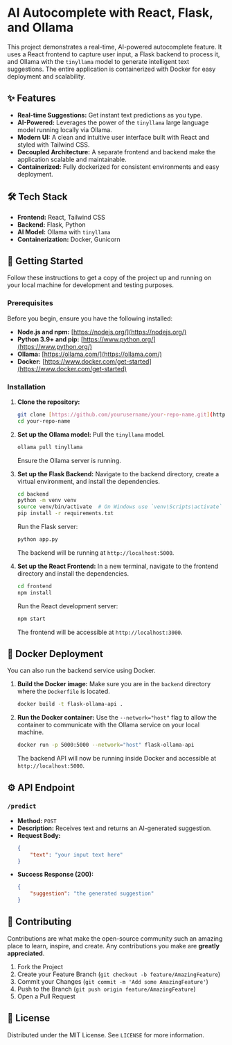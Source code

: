 # AI Autocomplete with React, Flask, and Ollama

This project demonstrates a real-time, AI-powered autocomplete feature. It uses a React frontend to capture user input, a Flask backend to process it, and Ollama with the `tinyllama` model to generate intelligent text suggestions. The entire application is containerized with Docker for easy deployment and scalability.

## ✨ Features

* **Real-time Suggestions:** Get instant text predictions as you type.
* **AI-Powered:** Leverages the power of the `tinyllama` large language model running locally via Ollama.
* **Modern UI:** A clean and intuitive user interface built with React and styled with Tailwind CSS.
* **Decoupled Architecture:** A separate frontend and backend make the application scalable and maintainable.
* **Containerized:** Fully dockerized for consistent environments and easy deployment.

## 🛠️ Tech Stack

* **Frontend:** React, Tailwind CSS
* **Backend:** Flask, Python
* **AI Model:** Ollama with `tinyllama`
* **Containerization:** Docker, Gunicorn

## 🚀 Getting Started

Follow these instructions to get a copy of the project up and running on your local machine for development and testing purposes.

### Prerequisites

Before you begin, ensure you have the following installed:

* **Node.js and npm:** [https://nodejs.org/](https://nodejs.org/)
* **Python 3.9+ and pip:** [https://www.python.org/](https://www.python.org/)
* **Ollama:** [https://ollama.com/](https://ollama.com/)
* **Docker:** [https://www.docker.com/get-started](https://www.docker.com/get-started)

### Installation

1.  **Clone the repository:**
    ```bash
    git clone [https://github.com/yourusername/your-repo-name.git](https://github.com/yourusername/your-repo-name.git)
    cd your-repo-name
    ```

2.  **Set up the Ollama model:**
    Pull the `tinyllama` model.
    ```bash
    ollama pull tinyllama
    ```
    Ensure the Ollama server is running.

3.  **Set up the Flask Backend:**
    Navigate to the backend directory, create a virtual environment, and install the dependencies.
    ```bash
    cd backend
    python -m venv venv
    source venv/bin/activate  # On Windows use `venv\Scripts\activate`
    pip install -r requirements.txt
    ```
    Run the Flask server:
    ```bash
    python app.py
    ```
    The backend will be running at `http://localhost:5000`.

4.  **Set up the React Frontend:**
    In a new terminal, navigate to the frontend directory and install the dependencies.
    ```bash
    cd frontend
    npm install
    ```
    Run the React development server:
    ```bash
    npm start
    ```
    The frontend will be accessible at `http://localhost:3000`.

## 🐳 Docker Deployment

You can also run the backend service using Docker.

1.  **Build the Docker image:**
    Make sure you are in the `backend` directory where the `Dockerfile` is located.
    ```bash
    docker build -t flask-ollama-api .
    ```

2.  **Run the Docker container:**
    Use the `--network="host"` flag to allow the container to communicate with the Ollama service on your local machine.
    ```bash
    docker run -p 5000:5000 --network="host" flask-ollama-api
    ```
    The backend API will now be running inside Docker and accessible at `http://localhost:5000`.

## ⚙️ API Endpoint

### `/predict`

* **Method:** `POST`
* **Description:** Receives text and returns an AI-generated suggestion.
* **Request Body:**
    ```json
    {
        "text": "your input text here"
    }
    ```
* **Success Response (200):**
    ```json
    {
        "suggestion": "the generated suggestion"
    }
    ```

## 🤝 Contributing

Contributions are what make the open-source community such an amazing place to learn, inspire, and create. Any contributions you make are **greatly appreciated**.

1.  Fork the Project
2.  Create your Feature Branch (`git checkout -b feature/AmazingFeature`)
3.  Commit your Changes (`git commit -m 'Add some AmazingFeature'`)
4.  Push to the Branch (`git push origin feature/AmazingFeature`)
5.  Open a Pull Request

## 📄 License

Distributed under the MIT License. See `LICENSE` for more information.
